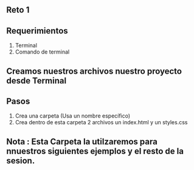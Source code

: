 ## Reto 1

## Requerimientos 

1. Terminal 
2. Comando de terminal 

## Creamos nuestros archivos nuestro proyecto desde Terminal 


## Pasos 

 1. Crea una carpeta (Usa un nombre específico)
 2. Crea dentro de esta carpeta 2 archivos un index.html y un styles.css

## Nota : Esta Carpeta la utilzaremos para nnuestros siguientes ejemplos y el resto de la sesion.